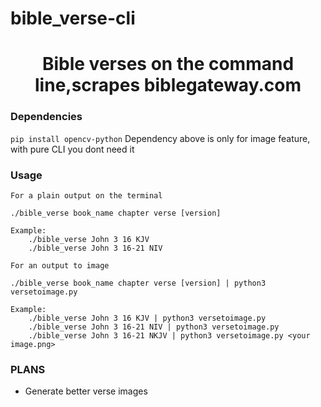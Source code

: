 # bible_verse-cli

<h1 align="center">Bible verses on the command line,scrapes biblegateway.com</h1>

### Dependencies
``` pip install opencv-python ```
Dependency above is only for image feature, with pure CLI you dont need it

### Usage

```
For a plain output on the terminal 

./bible_verse book_name chapter verse [version]

Example: 
	./bible_verse John 3 16 KJV
	./bible_verse John 3 16-21 NIV

```

```
For an output to image

./bible_verse book_name chapter verse [version] | python3 versetoimage.py

Example:
	./bible_verse John 3 16 KJV | python3 versetoimage.py
	./bible_verse John 3 16-21 NIV | python3 versetoimage.py
	./bible_verse John 3 16-21 NKJV | python3 versetoimage.py <your image.png>

```

### PLANS
* Generate better verse images
